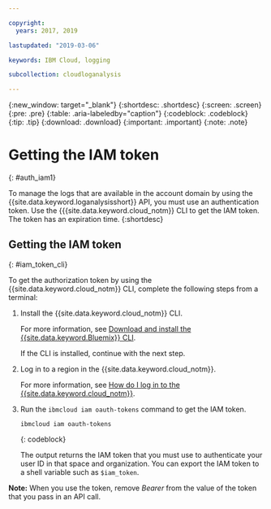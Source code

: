 ```yaml
---

copyright:
  years: 2017, 2019

lastupdated: "2019-03-06"

keywords: IBM Cloud, logging

subcollection: cloudloganalysis

---
```


{:new_window: target="_blank"}
{:shortdesc: .shortdesc}
{:screen: .screen}
{:pre: .pre}
{:table: .aria-labeledby="caption"}
{:codeblock: .codeblock}
{:tip: .tip}
{:download: .download}
{:important: .important}
{:note: .note}


# Getting the IAM token
{: #auth_iam1}

To manage the logs that are available in the account domain by using the {{site.data.keyword.loganalysisshort}} API, you must use an authentication token. Use the {{{site.data.keyword.cloud_notm}} CLI to get the IAM token. The token has an expiration time. 
{:shortdesc}


## Getting the IAM token
{: #iam_token_cli}

To get the authorization token by using the {{site.data.keyword.cloud_notm}} CLI, complete the following steps from a terminal:

1. Install the {{site.data.keyword.cloud_notm}} CLI.

   For more information, see [Download and install the {{site.data.keyword.Bluemix}} CLI](/docs/cli/index.html#overview).
   
   If the CLI is installed, continue with the next step.
    
2. Log in to a region in the {{site.data.keyword.cloud_notm}}. 

    For more information, see [How do I log in to the {{site.data.keyword.cloud_notm}}](/docs/services/CloudLogAnalysis/qa/cli_qa.html#login).
	
3. Run the `ibmcloud iam oauth-tokens` command to get the IAM token.

    ```
	ibmcloud iam oauth-tokens
	```
	{: codeblock}
	
	The output returns the IAM token that you must use to authenticate your user ID in that space and organization. You can export the IAM token to a shell variable such as `$iam_token`.



**Note:** When you use the token, remove *Bearer* from the value of the token that you pass in an API call.

